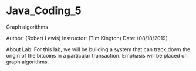# Java_Coding_5
Graph algorithms

Author: (Robert Lewis) Instructor: (Tim Kington) Date: (08/18/2019)

About Lab: For this lab, we will be building a system that can track down the origin of the bitcoins in a particular transaction. Emphasis will be placed on graph algorithms.
